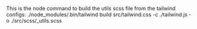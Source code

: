 This is the node command to build the utils scss file from the tailwind configs:
./node_modules/.bin/tailwind build src/tailwind.css -c ./tailwind.js -o ./src/scss/\_utils.scss
